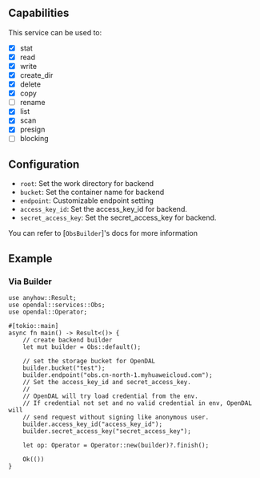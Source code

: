 ## Capabilities

This service can be used to:

- [x] stat
- [x] read
- [x] write
- [x] create_dir
- [x] delete
- [x] copy
- [ ] rename
- [x] list
- [x] scan
- [x] presign
- [ ] blocking

## Configuration

- `root`: Set the work directory for backend
- `bucket`: Set the container name for backend
- `endpoint`: Customizable endpoint setting
- `access_key_id`: Set the access_key_id for backend.
- `secret_access_key`: Set the secret_access_key for backend.

You can refer to [`ObsBuilder`]'s docs for more information

## Example

### Via Builder

```rust,no_run
use anyhow::Result;
use opendal::services::Obs;
use opendal::Operator;

#[tokio::main]
async fn main() -> Result<()> {
    // create backend builder
    let mut builder = Obs::default();

    // set the storage bucket for OpenDAL
    builder.bucket("test");
    builder.endpoint("obs.cn-north-1.myhuaweicloud.com");
    // Set the access_key_id and secret_access_key.
    //
    // OpenDAL will try load credential from the env.
    // If credential not set and no valid credential in env, OpenDAL will
    // send request without signing like anonymous user.
    builder.access_key_id("access_key_id");
    builder.secret_access_key("secret_access_key");

    let op: Operator = Operator::new(builder)?.finish();

    Ok(())
}
```
